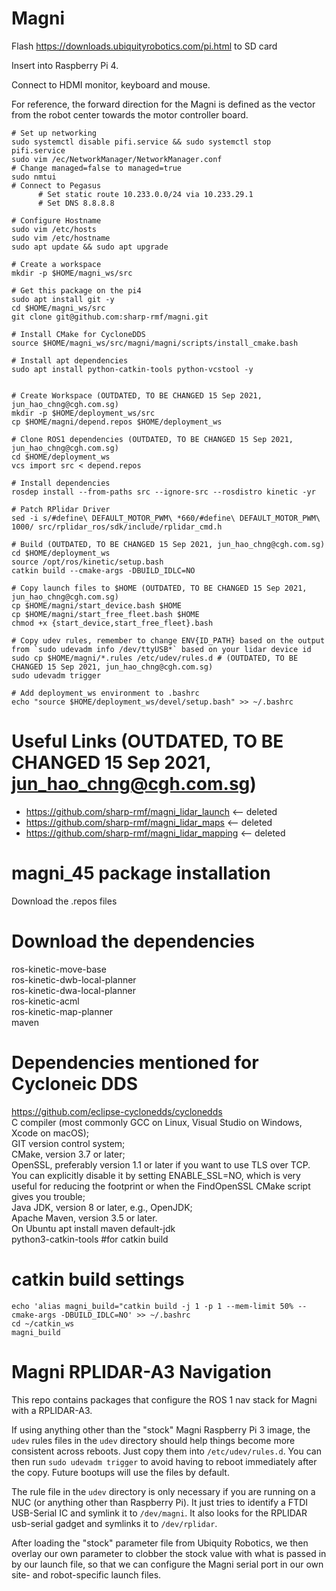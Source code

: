 # Magni
Flash https://downloads.ubiquityrobotics.com/pi.html to SD card

Insert into Raspberry Pi 4.

Connect to HDMI monitor, keyboard and mouse.

For reference, the forward direction for the Magni is defined as the vector from the robot center towards the motor controller board.
```
# Set up networking
sudo systemctl disable pifi.service && sudo systemctl stop pifi.service
sudo vim /ec/NetworkManager/NetworkManager.conf                                             # Change managed=false to managed=true
sudo nmtui                                                                                  # Connect to Pegasus 
      # Set static route 10.233.0.0/24 via 10.233.29.1
      # Set DNS 8.8.8.8

# Configure Hostname
sudo vim /etc/hosts
sudo vim /etc/hostname                                                                      
sudo apt update && sudo apt upgrade 

# Create a workspace
mkdir -p $HOME/magni_ws/src

# Get this package on the pi4
sudo apt install git -y
cd $HOME/magni_ws/src
git clone git@github.com:sharp-rmf/magni.git

# Install CMake for CycloneDDS
source $HOME/magni_ws/src/magni/magni/scripts/install_cmake.bash

# Install apt dependencies
sudo apt install python-catkin-tools python-vcstool -y


# Create Workspace (OUTDATED, TO BE CHANGED 15 Sep 2021, jun_hao_chng@cgh.com.sg)
mkdir -p $HOME/deployment_ws/src
cp $HOME/magni/depend.repos $HOME/deployment_ws

# Clone ROS1 dependencies (OUTDATED, TO BE CHANGED 15 Sep 2021, jun_hao_chng@cgh.com.sg)
cd $HOME/deployment_ws
vcs import src < depend.repos

# Install dependencies
rosdep install --from-paths src --ignore-src --rosdistro kinetic -yr

# Patch RPlidar Driver
sed -i s/#define\ DEFAULT_MOTOR_PWM\ *660/#define\ DEFAULT_MOTOR_PWM\ 1000/ src/rplidar_ros/sdk/include/rplidar_cmd.h

# Build (OUTDATED, TO BE CHANGED 15 Sep 2021, jun_hao_chng@cgh.com.sg)
cd $HOME/deployment_ws
source /opt/ros/kinetic/setup.bash
catkin build --cmake-args -DBUILD_IDLC=NO  

# Copy launch files to $HOME (OUTDATED, TO BE CHANGED 15 Sep 2021, jun_hao_chng@cgh.com.sg)
cp $HOME/magni/start_device.bash $HOME
cp $HOME/magni/start_free_fleet.bash $HOME
chmod +x {start_device,start_free_fleet}.bash

# Copy udev rules, remember to change ENV{ID_PATH} based on the output from `sudo udevadm info /dev/ttyUSB*` based on your lidar device id 
sudo cp $HOME/magni/*.rules /etc/udev/rules.d # (OUTDATED, TO BE CHANGED 15 Sep 2021, jun_hao_chng@cgh.com.sg)
sudo udevadm trigger

# Add deployment_ws environment to .bashrc
echo "source $HOME/deployment_ws/devel/setup.bash" >> ~/.bashrc
```

# Useful Links (OUTDATED, TO BE CHANGED 15 Sep 2021, jun_hao_chng@cgh.com.sg)
* https://github.com/sharp-rmf/magni_lidar_launch <-- deleted
* https://github.com/sharp-rmf/magni_lidar_maps <-- deleted
* https://github.com/sharp-rmf/magni_lidar_mapping <-- deleted

# magni_45 package installation
Download the .repos files

# Download the dependencies
ros-kinetic-move-base  
ros-kinetic-dwb-local-planner  
ros-kinetic-dwa-local-planner  
ros-kinetic-acml  
ros-kinetic-map-planner  
maven  

# Dependencies mentioned for Cycloneic DDS
https://github.com/eclipse-cyclonedds/cyclonedds  
C compiler (most commonly GCC on Linux, Visual Studio on Windows, Xcode on macOS);  
GIT version control system;  
CMake, version 3.7 or later;  
OpenSSL, preferably version 1.1 or later if you want to use TLS over TCP.  You can explicitly disable it by setting ENABLE_SSL=NO, which is very useful for reducing the footprint or when the FindOpenSSL CMake script gives you trouble;  
Java JDK, version 8 or later, e.g., OpenJDK;  
Apache Maven, version 3.5 or later.  
On Ubuntu apt install maven default-jdk  
python3-catkin-tools #for catkin build

# catkin build settings
```
echo 'alias magni_build="catkin build -j 1 -p 1 --mem-limit 50% --cmake-args -DBUILD_IDLC=NO' >> ~/.bashrc
cd ~/catkin_ws 
magni_build
```
# Magni RPLIDAR-A3 Navigation

This repo contains packages that configure the ROS 1 nav stack for Magni with a
RPLIDAR-A3.

If using anything other than the "stock" Magni Raspberry Pi 3 image, the
`udev` rules files in the `udev` directory should help things become more
consistent across reboots. Just copy them into `/etc/udev/rules.d`. You can
then run `sudo udevadm trigger` to avoid having to reboot immediately after
the copy. Future bootups will use the files by default.

The rule file in the `udev` directory is only necessary if you are running
on a NUC (or anything other than Raspberry Pi). It just tries to identify
a FTDI USB-Serial IC and symlink it to `/dev/magni`. It also looks for the
RPLIDAR usb-serial gadget and symlinks it to `/dev/rplidar`.

After loading the "stock" parameter file from Ubiquity Robotics, we then
overlay our own parameter to clobber the stock value with what is passed
in by our launch file, so that we can configure the Magni serial port in
our own site- and robot-specific launch files.
